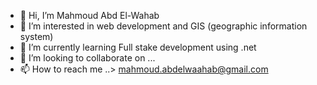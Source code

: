 - 👋 Hi, I’m Mahmoud Abd El-Wahab
- 👀 I’m interested in web development and GIS (geographic information system)
- 🌱 I’m currently learning Full stake development using .net 
- 💞️ I’m looking to collaborate on ...
- 📫 How to reach me ..> mahmoud.abdelwaahab@gmail.com

<!---
mahmoudAbdelwaahab/mahmoudAbdelwaahab is a ✨ special ✨ repository because its `README.md` (this file) appears on your GitHub profile.
You can click the Preview link to take a look at your changes.
--->
